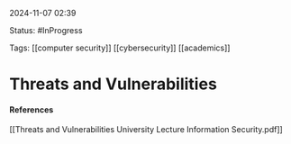 
2024-11-07 02:39

Status: #InProgress 

Tags: [[computer security]] [[cybersecurity]] [[academics]]

# Threats and Vulnerabilities






#### References
[[Threats and Vulnerabilities University Lecture Information Security.pdf]]